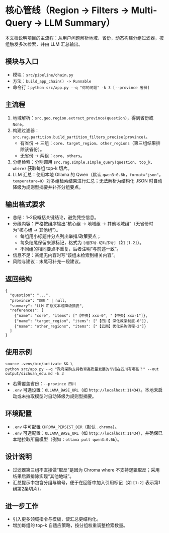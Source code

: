 # 核心管线（Region → Filters → Multi-Query → LLM Summary）

本文档说明项目的主流程：从用户问题解析地域、省份，动态构建分组过滤器，按组触发多次检索，并由 LLM 汇总输出。

## 模块与入口
- 模块：`src/pipeline/chain.py`
- 方法：`build_app_chain() -> Runnable`
- 命令行：`python src/app.py --q "你的问题" -k 3 [--province 省份]`


## 主流程
1. 地域解析：`src.geo.region.extract_province(question)`，得到省份或 `None`。
2. 构建过滤器：`src.rag.partition.build_partition_filters_precise(province)`。
   - 有省份 → 三组：`core`、`target_region`、`other_regions`（第三组结果排除该省份）。
   - 无省份 → 两组：`core`、`others`。
3. 分组检索：分别调用 `src.rag.simple.simple_query(question, top_k, where)` 获取每组 top-k 切片。
4. LLM 汇总：使用本地 Ollama 的 Qwen（默认 `qwen3:0.6b`，`format="json"`，`temperature=0`）对多组检索结果进行汇总；无法解析为结构化 JSON 时自动降级为规则型摘要并补齐分组要点。

## 输出格式要求
- 总结：1–2段概括关键结论，避免凭空信息。
- 分级内容：严格按组序输出“核心组 → 地域组 → 其他地域组”（无省份时为“核心组 → 其他组”）。
  - 每组用小标题并分点列出举措/政策要点；
  - 每条结尾保留来源标记，格式为 `[组序号-切片序号]`（如 `[1-2]`）。
  - 不同组的相同要点不重复，后者注明“与前述一致”。
- 信息不足：某组无内容时写“该组未检索到相关内容”。
- 风险与建议：末尾可补充一段建议。

## 返回结构
```
{
  "question": "...",
  "province": "四川" | null,
  "summary": "LLM 汇总文本或降级摘要",
  "references": [
    {"name": "core", "items": ["【中央】xxx-0", "【中央】xxx-1"]},
    {"name": "target_region", "items": ["【四川】深化政采制度-0"]},
    {"name": "other_regions", "items": ["【云南】优化采购流程-2"]}
  ]
}
```

## 使用示例
```
source .venv/bin/activate && \
python src/app.py --q "政府采购支持教育高质量发展的举措在四川有哪些？" --out output/sichuan_edu.md -k 3
```
- 若需覆盖省份：`--province 四川`
- `.env` 可选设置：`OLLAMA_BASE_URL`（如 `http://localhost:11434`）。本地未启动或未拉取模型时自动降级为规则型摘要。

## 环境配置
- `.env` 中可配置 `CHROMA_PERSIST_DIR`（默认 `.chroma`）。
- `.env` 可选配置：`OLLAMA_BASE_URL`（如 `http://localhost:11434`），并确保已本地拉取所需模型（例如：`ollama pull qwen3:0.6b`）。

## 设计说明
- 过滤器第三组不直接做“取反”是因为 Chroma where 不支持逻辑取反；采用结果后置排除实现“其他地域”。
- 汇总提示中包含分组与编号，便于在回答中加入引用标记（如 `[1-2]` 表示第1组第2条切片）。

## 进一步工作
- 引入更多领域指令与模板，使汇总更结构化。
- 增加每组的 top-k 自适应策略，按分组权重调整检索数量。